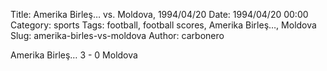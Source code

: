 Title: Amerika Birleş… vs. Moldova, 1994/04/20
Date: 1994/04/20 00:00
Category: sports
Tags: football, football scores, Amerika Birleş…, Moldova
Slug: amerika-birles-vs-moldova
Author: carbonero


Amerika Birleş… 3 - 0 Moldova

